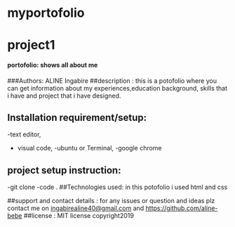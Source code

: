 # myportofolio
# project1
#### portofolio: shows all about me 
###Authors: 
ALINE Ingabire
##description :
 this is a potofolio where you can get information about my experiences,education background, skills that i have and project that i have designed.
## Installation requirement/setup:
-text editor,
- visual code,
-ubuntu or Terminal,
-google chrome
## project setup instruction:
-git clone
-code .
##Technologies used: 
in this potofolio i used html and css

##support and contact details : 
for any issues or question and ideas plz contact me on ingabirealine40@gmail.com and https://github.com/aline-bebe
##license : 
MIT license copyright2019